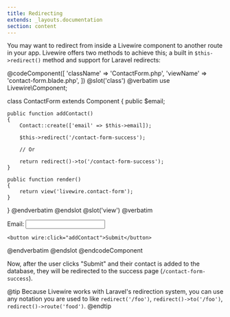 ```yaml
---
title: Redirecting
extends: _layouts.documentation
section: content
---
```


You may want to redirect from inside a Livewire component to another route in your app. Livewire offers two methods to achieve this; a built in `$this->redirect()` method and support for Laravel redirects:

@codeComponent([
    'className' => 'ContactForm.php',
    'viewName' => 'contact-form.blade.php',
])
@slot('class')
@verbatim
use Livewire\Component;

class ContactForm extends Component
{
    public $email;

    public function addContact()
    {
        Contact::create(['email' => $this->email]);

        $this->redirect('/contact-form-success');

        // Or

        return redirect()->to('/contact-form-success');
    }

    public function render()
    {
        return view('livewire.contact-form');
    }
}
@endverbatim
@endslot
@slot('view')
@verbatim
<div>
    Email: <input wire:model="email">

    <button wire:click="addContact">Submit</button>
</div>
@endverbatim
@endslot
@endcodeComponent

Now, after the user clicks "Submit" and their contact is added to the database, they will be redirected to the success page (`/contact-form-success`).

@tip
Because Livewire works with Laravel's redirection system, you can use any notation you are used to like <code>redirect('/foo')</code>, <code>redirect()->to('/foo')</code>, <code>redirect()->route('food')</code>.
@endtip
